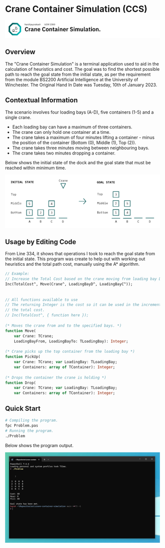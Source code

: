 # Crane Container Simulation (CCS)

![Banner (Decorative)](./doc/banner.png)

## Overview

The "Crane Container Simulation" is a terminal application used to aid in the calculation
of heuristics and cost. The goal was to find the shortest possible path to reach the goal
state from the initial state, as per the requirement from the module BS2200 Artificial
Intelligence at the University of Winchester. The Original Hand In Date was Tuesday,
10th of January 2023.

## Contextual Information

The scenario involves four loading bays (A-D), five containers (1-5) and a single crane.

* Each loading bay can have a maximum of three containers.
* The crane can only hold one container at a time.
* The crane takes a maximum of four minutes lifting a container - minus the position of
the container (Bottom (0), Middle (1), Top (2)).
* The crane takes three minutes moving between neighbouring bays.
* The crane takes two minutes dropping a container.

Below shows the initial state of the dock and the goal state that must be reached within
minimum time.

![Initial State](./doc/ccs-context.png)

## Usage by Editing Code

From Line 334, it shows that operations I took to reach the goal state from the initial
state. This program was create to help out with working out heuristics and the total path
cost, manually using the A* algorithm.

```pas
// Example:
// Increase the Total Cost based on the crane moving from loading bay D to loading bay C.
Inc(TotalCost^, Move(Crane^, LoadingBayD^, LoadingBayC^));


// All functions available to use
// The returning Integer is the cost so it can be used in the increment function with
// the total cost.
// Inc(TotalCost^, { function here });

(* Moves the crane from and to the specified bays. *)
function Move(
    var Crane: TCrane; 
    LoadingBayFrom, LoadingBayTo: TLoadingBay): Integer;

(* Crane picks up the top container from the loading bay *)
function PickUp(
    var Crane: TCrane; var LoadingBay: TLoadingBay;
    var Containers: array of TContainer): Integer;

(* Drops the container the crane is holding *)
function Drop(
    var Crane: TCrane; var LoadingBay: TLoadingBay;
    var Containers: array of TContainer): Integer;

```

## Quick Start

```sh
# Compiling the program.
fpc Problem.pas
# Running the program.
./Problem
```

Below shows the program output.

![Screenshot](./doc/ccs-screenshot.PNG)
